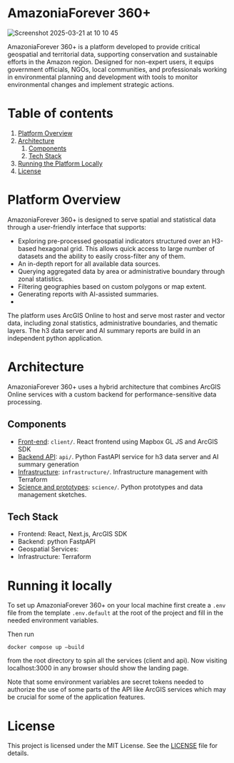 # AmazoniaForever 360+ 

![Screenshot 2025-03-21 at 10 10 45](https://github.com/user-attachments/assets/c5f0bc2e-46a7-490d-9262-abf8fe9ff7a1)

AmazoniaForever 360+ is a platform developed to provide critical geospatial and territorial data, supporting conservation and sustainable efforts in the Amazon region. Designed for non-expert users, it equips government officials, NGOs, local communities, and professionals working in environmental planning and development with tools to monitor environmental changes and implement strategic actions.

# Table of contents

1. [Platform Overview](#overview)
2. [Architecture](#arch)
   1. [Components](#components)
   2. [Tech Stack](#stack)
3. [Running the Platform Locally](#run)
4. [License](#licence)

# Platform Overview <a name="overview"></a>
AmazoniaForever 360+ is designed to serve spatial and statistical data through a user-friendly interface that supports:
- Exploring pre-processed geospatial indicators structured over an H3-based hexagonal grid. This allows quick access to
    large number of datasets and the ability to easily cross-filter any of them.
- An in-depth report for all available data sources.
- Querying aggregated data by area or administrative boundary through zonal statistics.
- Filtering geographies based on custom polygons or map extent.
- Generating reports with AI-assisted summaries.
- 
The platform uses ArcGIS Online to host and serve most raster and vector data, including zonal statistics, administrative boundaries, 
and thematic layers. The h3 data server and AI summary reports are build in an independent python application.

# Architecture <a name="arch"></a>

AmazoniaForever 360+ uses a hybrid architecture that combines ArcGIS Online services with a custom backend for performance-sensitive data processing.

## Components <a name="components"></a>

- [Front-end](client/README.md): `client/`. React frontend using Mapbox GL JS and ArcGIS SDK
- [Backend API](api/README.md): `api/`. Python FastAPI service for h3 data server and AI  summary generation
- [Infrastructure](infrastructure/README.md): `infrastructure/`. Infrastructure management with Terraform
- [Science and prototypes](science/README.md): `science/`. Python prototypes and data management sketches.

## Tech Stack <a name="stack"></a>

- Frontend: React, Next.js,  ArcGIS SDK
- Backend: python FastpAPI
- Geospatial Services: 
- Infrastructure: Terraform

# Running it locally <a name="run"></a>

To set up AmazoniaForever 360+ on your local machine first create a `.env` file from the template `.env.default`
at the root of the project and fill in the needed environment variables. 

Then run

```
docker compose up –build
```

from the root directory to spin all the services (client and api). 
Now visiting localhost:3000 in any browser should show the landing page.

Note that some environment variables are secret tokens needed to authorize the use of some parts of the API like 
ArcGIS services which may be crucial for some of the application features.

# License <a name="licence"></a>
This project is licensed under the MIT License. See the [LICENSE](LICENSE) file for details.
